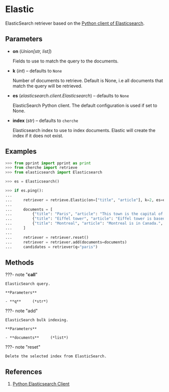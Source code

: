 # Elastic

ElasticSearch retriever based on the [Python client of Elasticsearch](https://elasticsearch-py.readthedocs.io/en/v7.15.1/).



## Parameters

- **on** (*Union[str, list]*)

    Fields to use to match the query to the documents.

- **k** (*int*) – defaults to `None`

    Number of documents to retrieve. Default is None, i.e all documents that match the query will be retrieved.

- **es** (*elasticsearch.client.Elasticsearch*) – defaults to `None`

    ElasticSearch Python client. The default configuration is used if set to None.

- **index** (*str*) – defaults to `cherche`

    Elasticsearch index to use to index documents. Elastic will create the index if it does not exist.



## Examples

```python
>>> from pprint import pprint as print
>>> from cherche import retrieve
>>> from elasticsearch import Elasticsearch

>>> es = Elasticsearch()

>>> if es.ping():
...
...     retriever = retrieve.Elastic(on=["title", "article"], k=2, es=es, index="test")
...
...     documents = [
...         {"title": "Paris", "article": "This town is the capital of France", "author": "Wiki"},
...         {"title": "Eiffel tower", "article": "Eiffel tower is based in Paris", "author": "Wiki"},
...         {"title": "Montreal", "article": "Montreal is in Canada.", "author": "Wiki"},
...     ]
...
...     retriever = retriever.reset()
...     retriever = retriever.add(documents=documents)
...     candidates = retriever(q="paris")
```

## Methods

???- note "__call__"

    ElasticSearch query.

    **Parameters**

    - **q**     (*str*)    
    
???- note "add"

    ElasticSearch bulk indexing.

    **Parameters**

    - **documents**     (*list*)    
    
???- note "reset"

    Delete the selected index from ElasticSearch.

    
## References

1. [Python Elasticsearch Client](https://elasticsearch-py.readthedocs.io/en/v7.15.1/)


